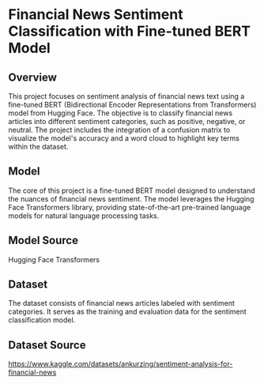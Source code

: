 # Financial News Sentiment Classification with Fine-tuned BERT Model
## Overview
This project focuses on sentiment analysis of financial news text using a fine-tuned BERT (Bidirectional Encoder Representations from Transformers) model from Hugging Face. The objective is to classify financial news articles into different sentiment categories, such as positive, negative, or neutral. The project includes the integration of a confusion matrix to visualize the model's accuracy and a word cloud to highlight key terms within the dataset.

## Model
The core of this project is a fine-tuned BERT model designed to understand the nuances of financial news sentiment. The model leverages the Hugging Face Transformers library, providing state-of-the-art pre-trained language models for natural language processing tasks.

## Model Source
Hugging Face Transformers

## Dataset
The dataset consists of financial news articles labeled with sentiment categories. It serves as the training and evaluation data for the sentiment classification model.

## Dataset Source
https://www.kaggle.com/datasets/ankurzing/sentiment-analysis-for-financial-news
